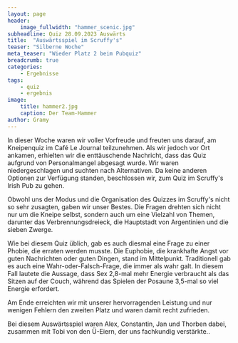```yaml
---
layout: page
header:
    image_fullwidth: "hammer_scenic.jpg"
subheadline: Quiz 28.09.2023 Auswärts
title:  "Auswärtsspiel im Scruffy's"
teaser: "Silberne Woche"
meta_teaser: "Wieder Platz 2 beim Pubquiz"
breadcrumb: true
categories:
    - Ergebnisse
tags:
    - quiz
    - ergebnis
image:
    title: hammer2.jpg
    caption: Der Team-Hammer
author: Gramy
---
```


In dieser Woche waren wir voller Vorfreude und freuten uns darauf, am Kneipenquiz im Café Le Journal teilzunehmen. 
Als wir jedoch vor Ort ankamen, erhielten wir die enttäuschende Nachricht, dass das Quiz aufgrund von Personalmangel abgesagt wurde. 
Wir waren niedergeschlagen und suchten nach Alternativen. 
Da keine anderen Optionen zur Verfügung standen, beschlossen wir, zum Quiz im Scruffy's Irish Pub zu gehen.

Obwohl uns der Modus und die Organisation des Quizzes im Scruffy's nicht so sehr zusagten, gaben wir unser Bestes. 
Die Fragen drehten sich nicht nur um die Kneipe selbst, sondern auch um eine Vielzahl von Themen, darunter das Verbrennungsdreieck, die Hauptstadt von Argentinien und die sieben Zwerge.

Wie bei diesem Quiz üblich, gab es auch diesmal eine Frage zu einer Phobie, die erraten werden musste. 
Die Euphobie, die krankhafte Angst vor guten Nachrichten oder guten Dingen, stand im Mittelpunkt. 
Traditionell gab es auch eine Wahr-oder-Falsch-Frage, die immer als wahr galt. 
In diesem Fall lautete die Aussage, dass Sex 2,8-mal mehr Energie verbraucht als das Sitzen auf der Couch, während das Spielen der Posaune 3,5-mal so viel Energie erfordert.

Am Ende erreichten wir mit unserer hervorragenden Leistung und nur wenigen Fehlern den zweiten Platz und waren damit recht zufrieden.

Bei diesem Auswärtsspiel waren Alex, Constantin, Jan und Thorben dabei, zusammen mit Tobi von den Ü-Eiern, der uns fachkundig verstärkte..
